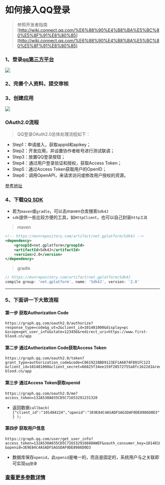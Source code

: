 # 如何接入QQ登录

> 参照开发者指南[http://wiki.connect.qq.com/%E6%88%90%E4%B8%BA%E5%BC%80%E5%8F%91%E8%80%85](http://wiki.connect.qq.com/%E6%88%90%E4%B8%BA%E5%BC%80%E5%8F%91%E8%80%85)

### 1、登录[qq第三方平台](https://connect.qq.com/index.html)

![](https://javaweb-community.oss-cn-beijing.aliyuncs.com/2019/0325/872902fd03254716933a4ba5c0d0c144.png)

### 2、完善个人资料，提交审核

### 3、创建应用

![](https://javaweb-community.oss-cn-beijing.aliyuncs.com/2019/0325/7f3db090554e4cbda0572449f3ac5d8f.png)

### OAuth2.0流程

> QQ登录OAuth2.0总体处理流程如下：

* Step1：申请接入，获取appid和apikey；
* Step2：开发应用，并设置协作者帐号进行测试联调；
* Step3：放置QQ登录按钮；
* Step4：通过用户登录验证和授权，获取Access Token；
* Step5：通过Access Token获取用户的OpenID；
* Step6：调用OpenAPI，来请求访问或修改用户授权的资源。

[参考地址](http://wiki.connect.qq.com/%E5%87%86%E5%A4%87%E5%B7%A5%E4%BD%9C_oauth2-0)

### 4、下载[QQ SDK](http://wiki.open.qq.com/wiki/website/SDK%E4%B8%8B%E8%BD%BD)

* 若为`maven`或`gradle`，可以去maven仓库搜索`Sdk4J` 
* `sdk`提供一些比较方便的工具，如`HttpClient`，也可以自己封装`http工具`

> maven

```xml
<!-- https://mvnrepository.com/artifact/net.gplatform/Sdk4J -->
<dependency>
    <groupId>net.gplatform</groupId>
    <artifactId>Sdk4J</artifactId>
    <version>2.0</version>
</dependency>

```

> gradle

```groovy
// https://mvnrepository.com/artifact/net.gplatform/Sdk4J
compile group: 'net.gplatform', name: 'Sdk4J', version: '2.0'

```


---


### 5、下面讲一下大致流程

#### 第一步 获取Authorization Code

```
https://graph.qq.com/oauth2.0/authorize?response_type=code&g_ut=2&client_id=101481000&display=pc
&scope=get_user_info&state=123456&redirect_uri=https://www.first-blood.cn/app
```

#### 第二步 通过Authorization Code获取Access Token

```
https://graph.qq.com/oauth2.0/token?grant_type=authorization_code&code=C8619228BD9123EF1A6874F891FC123
&client_id=101481000&client_secret=66825f34ee159f20572755a8fc1622d1&redirect_uri=https://www.first-blood.cn/app
```

#### 第三步 通过Access Token获取openid

```
https://graph.qq.com/oauth2.0/me?access_token=132A530A035CD5C71653291231320
```

* 返回数据`callback( {"client_id":"101484224","openid":"3E9E84C4ASADFSAGSDAF0DE8986D0D3"} );`

#### 第四步 获取用户信息

```
https://graph.qq.com/user/get_user_info?access_token=132A530A035CD5C716532916608AWEF&oauth_consumer_key=101481000
&openid=3E9E84C4ASADFSAGSDAF0DE8986D0D3
```
* 数据库保存`openid`，此`openid`是唯一的，而且是固定的，系统用户与之关联即可实现`qq登录`

### [查看更多参数详情](http://wiki.connect.qq.com/%E4%BD%BF%E7%94%A8authorization_code%E8%8E%B7%E5%8F%96access_token)

